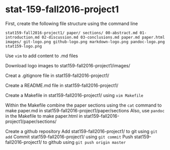 # stat-159-fall2016-project1

First, create the following file structure using the command line

`stat159-fall2016-project1/
    paper/
        sections/
            00-abstract.md
            01-introduction.md
            02-discussion.md
            03-conclusions.md
        paper.md
        paper.html
    images/
        git-logo.png
        github-logo.png
        markdown-logo.png
        pandoc-logo.png
        stat159-logo.png`
        
Use `vim` to add content to .md files

Download logo images to stat159-fall2016-project1/images/

Creat a .gitignore file in stat159-fall2016-project1/

Create a README.md file in stat159-fall2016-project1/

Create a Makefile in stat159-fall2016-project1/ using `vim Makefile`

Within the Makefile combine the paper sections using the `cat` command to make paper.md in stat159-fall2016-project1/paper/sections
Also, use `pandoc` in the Makefile to make paper.html in stat159-fall2016-project1/paper/sections/

Create a github repository
Add stat159-fall2016-project1/ to git using `git add`
Commit stat159-fall2016-project1/ using `git commit`
Push stat159-fall2016-project1/ to github using `git push origin master`